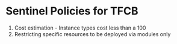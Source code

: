 # Sentinel Policies for TFCB
1. Cost estimation - Instance types cost less than a 100
2. Restricting specific resources to be deployed via modules only